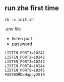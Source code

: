 

## run zhe first time 
`sh -x init.sh` 

.env  file

- listen port 
- password 


```
LISTEN_PORT1=10241
LISTEN_PORT2=10242
LISTEN_PORT3=10243
LISTEN_PORT4=10244
LISTEN_PORT5=10245
PASSWORD=Happy2019
```

